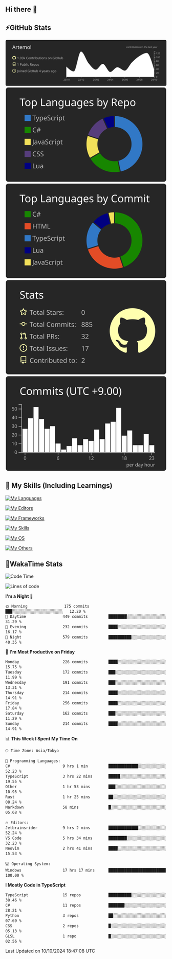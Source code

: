 ## Hi there 👋
<!--
**Artemol/Artemol** is a ✨ _special_ ✨ repository because its `README.md` (this file) appears on your GitHub profile.

Here are some ideas to get you started:

- 🔭 I’m currently working on ...
- 🌱 I’m currently learning ...
- 👯 I’m looking to collaborate on ...
- 🤔 I’m looking for help with ...
- 💬 Ask me about ...
- 📫 How to reach me: ...
- 😄 Pronouns: ...
- ⚡ Fun fact: ...
-->

## ⚡GitHub Stats
[![](https://raw.githubusercontent.com/Artemol/Artemol/main/profile-summary-card-output/apprentice/0-profile-details.svg)](https://github.com/vn7n24fzkq/github-profile-summary-cards)
[![](https://raw.githubusercontent.com/Artemol/Artemol/main/profile-summary-card-output/apprentice/1-repos-per-language.svg)](https://github.com/vn7n24fzkq/github-profile-summary-cards) [![](https://raw.githubusercontent.com/Artemol/Artemol/main/profile-summary-card-output/apprentice/2-most-commit-language.svg)](https://github.com/vn7n24fzkq/github-profile-summary-cards)
[![](https://raw.githubusercontent.com/Artemol/Artemol/main/profile-summary-card-output/apprentice/3-stats.svg)](https://github.com/vn7n24fzkq/github-profile-summary-cards) [![](https://raw.githubusercontent.com/Artemol/Artemol/main/profile-summary-card-output/apprentice/4-productive-time.svg)](https://github.com/vn7n24fzkq/github-profile-summary-cards)

## 🌱 My Skills (Including Learnings)

<!--
### Languages
-->
[![My Languages](https://skillicons.dev/icons?i=ts,py,cs,dotnet,rust,go,c,matlab,css)](https://skillicons.dev)

<!--
### Editors
-->
[![My Editors](https://skillicons.dev/icons?i=vscode,neovim,vim,visualstudio,idea)](https://skillicons.dev)

<!--
### Frameworks
-->
[![My Frameworks](https://skillicons.dev/icons?i=react,nestjs,vite,tailwind,tauri,electron,remix,nextjs,fastapi)](https://skillicons.dev)

<!--
### Tools
-->
[![My Skills](https://skillicons.dev/icons?i=git,nodejs,docker,unity,postman,bun,discord,cloudflare,bash,prometheus,grafana,obsidian)](https://skillicons.dev)

<!--
### OS
-->
[![My OS](https://skillicons.dev/icons?i=windows,ubuntu)](https://skillicons.dev)

<!--
### Others
-->
[![My Others](https://skillicons.dev/icons?i=github,raspberrypi,gcp)](https://skillicons.dev)

## 💬WakaTime Stats
<!--START_SECTION:waka-->
![Code Time](http://img.shields.io/badge/Code%20Time-223%20hrs%2055%20mins-blue)

![Lines of code](https://img.shields.io/badge/From%20Hello%20World%20I%27ve%20Written-10.0%20million%20lines%20of%20code-blue)

**I'm a Night 🦉** 

```text
🌞 Morning                175 commits         ███░░░░░░░░░░░░░░░░░░░░░░   12.20 % 
🌆 Daytime                449 commits         ████████░░░░░░░░░░░░░░░░░   31.29 % 
🌃 Evening                232 commits         ████░░░░░░░░░░░░░░░░░░░░░   16.17 % 
🌙 Night                  579 commits         ██████████░░░░░░░░░░░░░░░   40.35 % 
```
📅 **I'm Most Productive on Friday** 

```text
Monday                   226 commits         ████░░░░░░░░░░░░░░░░░░░░░   15.75 % 
Tuesday                  172 commits         ███░░░░░░░░░░░░░░░░░░░░░░   11.99 % 
Wednesday                191 commits         ███░░░░░░░░░░░░░░░░░░░░░░   13.31 % 
Thursday                 214 commits         ████░░░░░░░░░░░░░░░░░░░░░   14.91 % 
Friday                   256 commits         ████░░░░░░░░░░░░░░░░░░░░░   17.84 % 
Saturday                 162 commits         ███░░░░░░░░░░░░░░░░░░░░░░   11.29 % 
Sunday                   214 commits         ████░░░░░░░░░░░░░░░░░░░░░   14.91 % 
```


📊 **This Week I Spent My Time On** 

```text
🕑︎ Time Zone: Asia/Tokyo

💬 Programming Languages: 
C#                       9 hrs 1 min         █████████████░░░░░░░░░░░░   52.23 % 
TypeScript               3 hrs 22 mins       █████░░░░░░░░░░░░░░░░░░░░   19.55 % 
Other                    1 hr 53 mins        ███░░░░░░░░░░░░░░░░░░░░░░   10.95 % 
Rust                     1 hr 25 mins        ██░░░░░░░░░░░░░░░░░░░░░░░   08.24 % 
Markdown                 58 mins             █░░░░░░░░░░░░░░░░░░░░░░░░   05.68 % 

🔥 Editors: 
Jetbrainsrider           9 hrs 2 mins        █████████████░░░░░░░░░░░░   52.24 % 
VS Code                  5 hrs 34 mins       ████████░░░░░░░░░░░░░░░░░   32.23 % 
Neovim                   2 hrs 41 mins       ████░░░░░░░░░░░░░░░░░░░░░   15.53 % 

💻 Operating System: 
Windows                  17 hrs 17 mins      █████████████████████████   100.00 % 
```

**I Mostly Code in TypeScript** 

```text
TypeScript               15 repos            ██████████░░░░░░░░░░░░░░░   38.46 % 
C#                       11 repos            ███████░░░░░░░░░░░░░░░░░░   28.21 % 
Python                   3 repos             ██░░░░░░░░░░░░░░░░░░░░░░░   07.69 % 
CSS                      2 repos             █░░░░░░░░░░░░░░░░░░░░░░░░   05.13 % 
GLSL                     1 repo              █░░░░░░░░░░░░░░░░░░░░░░░░   02.56 % 
```




 Last Updated on 10/10/2024 18:47:08 UTC
<!--END_SECTION:waka-->
